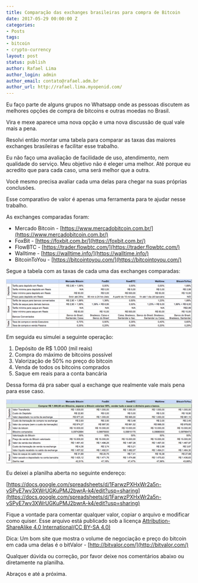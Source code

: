 ```yaml
---
title: Comparação das exchanges brasileiras para compra de Bitcoin
date: 2017-05-29 00:00:00 Z
categories:
- Posts
tags:
- bitcoin
- crypto-currency
layout: post
status: publish
author: Rafael Lima
author_login: admin
author_email: contato@rafael.adm.br
author_url: http://rafael.lima.myopenid.com/
---
```


Eu faço parte de alguns grupos no Whatsapp onde as pessoas discutem as melhores opções de compra de bitcoins e outras moedas no Brasil.



Vira e mexe aparece uma nova opção e uma nova discussão de qual vale mais a pena.



Resolvi então montar uma tabela para comparar as taxas das maiores exchanges brasileiras e facilitar esse trabalho.



Eu não faço uma avaliação de facilidade de uso, atendimento, nem qualidade do serviço. Meu objetivo não é eleger uma melhor. Até porque eu acredito que para cada caso, uma será melhor que a outra.



Você mesmo precisa avaliar cada uma delas para chegar na suas próprias conclusões.



Esse comparativo de valor é apenas uma ferramenta para te ajudar nesse trabalho.



As exchanges comparadas foram:



* Mercado Bitcoin - [https://www.mercadobitcoin.com.br/](https://www.mercadobitcoin.com.br/)
* FoxBit - [https://foxbit.com.br/](https://foxbit.com.br/)
* FlowBTC - [https://trader.flowbtc.com/](https://trader.flowbtc.com/)
* Walltime - [https://walltime.info/](https://walltime.info/)
* BitcoinToYou - [https://bitcointoyou.com/](https://bitcointoyou.com/)



Segue a tabela com as taxas de cada uma das exchanges comparadas:



[![](/blog/images/posts/2017-05-29/comparacao-das-exchanges-brasileiras-para-compra-de-bitcoin-0.png)](https://docs.google.com/spreadsheets/d/1FarwzPXHxWr2a5n-vSPyE7wv3XWrUGKuPMJ2bwrA-k4/edit?usp=sharing)



Em seguida eu simulei a seguinte operação:
1. Dep&oacute;sito de R$ 1.000 (mil reais)
2. Compra do m&aacute;ximo de bitcoins poss&iacute;vel
3. Valoriza&ccedil;&atilde;o de 50% no pre&ccedil;o do bitcoin
4. Venda de todos os bitcoins comprados
5. Saque em reais para a conta banc&aacute;ria



Dessa forma dá pra saber qual a exchange que realmente vale mais pena para esse caso.



[![](/blog/images/posts/2017-05-29/comparacao-das-exchanges-brasileiras-para-compra-de-bitcoin-1.png)](https://docs.google.com/spreadsheets/d/1FarwzPXHxWr2a5n-vSPyE7wv3XWrUGKuPMJ2bwrA-k4/edit?usp=sharing)



Eu deixei a planilha aberta no seguinte endereço:

[https://docs.google.com/spreadsheets/d/1FarwzPXHxWr2a5n-vSPyE7wv3XWrUGKuPMJ2bwrA-k4/edit?usp=sharing](https://docs.google.com/spreadsheets/d/1FarwzPXHxWr2a5n-vSPyE7wv3XWrUGKuPMJ2bwrA-k4/edit?usp=sharing)



Fique a vontade para comentar qualquer valor, copiar o arquivo e modificar como quiser. Esse arquivo está publicado sob a licença [Attribution-ShareAlike 4.0 International(CC BY-SA 4.0)](https://creativecommons.org/licenses/by-sa/4.0/)



Dica: Um bom site que mostra o volume de negociação e preço do bitcoin em cada uma delas é o bitValor - [http://bitvalor.com/](http://bitvalor.com/)



Qualquer dúvida ou correção, por favor deixe nos comentários abaixo ou diretamente na planilha.



Abraços e até a próxima.
